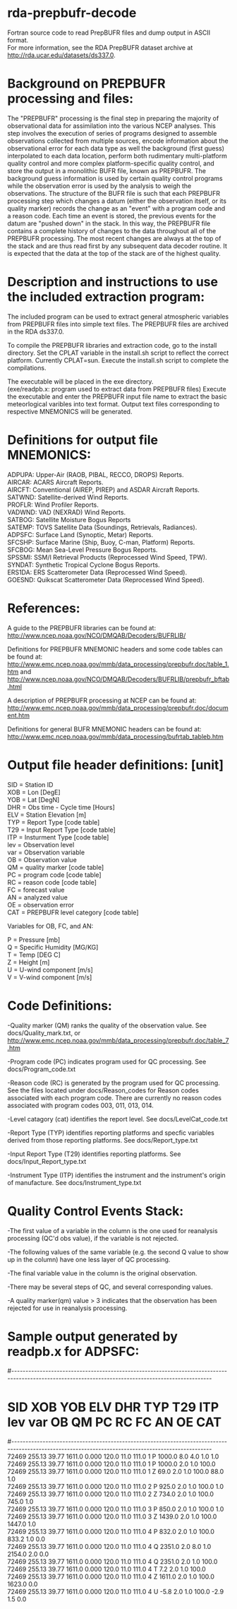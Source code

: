 # rda-prepbufr-decode
Fortran source code to read PrepBUFR files and dump output in ASCII format.  
For more information, see the RDA PrepBUFR dataset archive at 
http://rda.ucar.edu/datasets/ds337.0.

Background on PREPBUFR processing and files:
==================================================================================

The "PREPBUFR" processing is the final step in preparing 
the majority of observational data for assimilation into 
the various NCEP analyses.  This step involves the
execution of series of programs designed to assemble 
observations collected from multiple sources, 
encode information about the observational error 
for each data type as well the background (first guess) 
interpolated to each data location, perform both rudimentary 
multi-platform quality control and more complex
platform-specific quality control, and store the output in a 
monolithic BUFR file, known as PREPBUFR. The background guess 
information is used by certain quality control programs while 
the observation error is used by the analysis to weigh the observations.
The structure of the BUFR file is such that each PREPBUFR processing 
step which changes a datum (either the observation itself, 
or its quality marker) records the change as an "event" with a
program code and a reason code. Each time an event is stored, 
the previous events for the datum are "pushed down" in the stack. 
In this way, the PREPBUFR file contains a complete history 
of changes to the data throughout all of the PREPBUFR processing.
The most recent changes are always at the top of the stack and 
are thus read first by any subsequent data decoder routine. It is 
expected that the data at the top of the stack are of 
the highest quality. 
 
 
Description and instructions to use the included extraction program:
=================================================================================

The included program can be used to extract general 
atmospheric variables from PREPBUFR files into simple text 
files.  The PREPBUFR files are archived in the RDA ds337.0.

To compile the PREPBUFR libraries and extraction code, go to the 
install directory.  Set the CPLAT variable in the install.sh 
script to reflect the correct platform.  Currently CPLAT=sun.
Execute the install.sh script to complete the compilations.

The executable will be placed in the exe directory.  
(exe/readpb.x:  program used to extract data from PREPBUFR files)
Execute the executable and enter the PREPBUFR input file name to extract
the basic meteorlogical varibles into text format.  Output text
files corresponding to respective MNEMONICS will be generated.

Definitions for output file MNEMONICS:
================================================================================

ADPUPA:  Upper-Air (RAOB, PIBAL, RECCO, DROPS) Reports. <br />
AIRCAR:  ACARS Aircraft Reports.<br />
AIRCFT:  Conventional (AIREP, PIREP) and ASDAR Aircraft Reports.<br />
SATWND:  Satellite-derived Wind Reports.<br />
PROFLR:  Wind Profiler Reports.<br />
VADWND:  VAD (NEXRAD) Wind Reports.<br />
SATBOG:  Satellite Moisture Bogus Reports<br />
SATEMP:  TOVS Satellite Data (Soundings, Retrievals, Radiances).<br />
ADPSFC:  Surface Land (Synoptic, Metar) Reports.<br />
SFCSHP:  Surface Marine (Ship, Buoy, C-man, Platform) Reports.<br />
SFCBOG:  Mean Sea-Level Pressure Bogus Reports.<br />
SPSSMI:  SSM/I Retrieval Products (Reprocessed Wind Speed, TPW).<br />
SYNDAT:  Synthetic Tropical Cyclone Bogus Reports.<br />
ERS1DA:  ERS Scatterometer Data (Reprocessed Wind Speed).<br />
GOESND:  Quikscat Scatterometer Data (Reprocessed Wind Speed).<br />

References:
================================================================================

A guide to the PREPBUFR libraries can be found at:
http://www.ncep.noaa.gov/NCO/DMQAB/Decoders/BUFRLIB/

Definitions for PREPBUFR MNEMONIC headers and some code tables can be found at:
http://www.emc.ncep.noaa.gov/mmb/data_processing/prepbufr.doc/table_1.htm
and
http://www.ncep.noaa.gov/NCO/DMQAB/Decoders/BUFRLIB/prepbufr_bftab.html

A description of PREPBUFR processing at NCEP can be found at:
http://www.emc.ncep.noaa.gov/mmb/data_processing/prepbufr.doc/document.htm

Definitions for general BUFR MNEMONIC headers can be found at:
http://www.emc.ncep.noaa.gov/mmb/data_processing/bufrtab_tableb.htm


Output file header definitions:  [unit]
================================================================================
SID = Station ID<br />
XOB = Lon [DegE]<br />
YOB = Lat [DegN]<br />
DHR = Obs time - Cycle time  [Hours]<br />
ELV = Station Elevation [m]<br />
TYP = Report Type [code table]<br />
T29 = Input Report Type [code table]<br />
ITP = Insturment Type [code table]<br />
lev = Observation level<br />
var = Observation variable<br />
OB  = Observation value<br />
QM  = quality marker [code table]<br />
PC  = program code [code table]<br />
RC  = reason code [code table]<br />
FC  = forecast value<br />
AN  = analyzed value<br />
OE  = observation error<br />
CAT = PREPBUFR level category [code table]<br />

Variables for OB, FC, and AN:

P = Pressure [mb]<br />
Q = Specific Humidity [MG/KG]<br />
T = Temp [DEG C]<br />
Z = Height [m] <br />
U = U-wind component [m/s]<br />
V = V-wind component [m/s] <br />

Code Definitions:
================================================================================

-Quality marker (QM) ranks the quality of the observation value. 
 See docs/Quality_mark.txt, or 
 http://www.emc.ncep.noaa.gov/mmb/data_processing/prepbufr.doc/table_7.htm

-Program code (PC) indicates program used for QC processing.
 See docs/Program_code.txt

-Reason code (RC) is generated by the program used for QC processing.
 See the files located under docs/Reason_codes for Reason codes
 associated with each program code.  There are currently no
 reason codes associated with program codes 003, 011, 013, 014.

-Level catagory (cat) identifies the report level.
 See docs/LevelCat_code.txt

-Report Type (TYP) identifies reporting platforms and specfic variables 
 derived from those reporting platforms. See docs/Report_type.txt

-Input Report Type (T29) identifies reporting platforms.
 See docs/Input_Report_type.txt

-Instrument Type (ITP) identifies the instrument and the instrument's 
 origin of manufacture.  See docs/Instrument_type.txt

Quality Control Events Stack:
================================================================================

-The first value of a variable in the column is the one used for reanalysis
 processing (QC'd obs value), if the variable is not rejected.

-The following values of the same variable (e.g. the second Q value to 
 show up in the column) have one less layer of QC processing.

-The final variable value in the column is the original observation. 

-There may be several steps of QC, and several corresponding values.

-A quality marker(qm) value > 3 indicates that the observation has been
 rejected for use in reanalysis processing. 


Sample output generated by readpb.x for ADPSFC:
================================================================================

#----------------------------------------------------------------------------------------------------------------------------------------------------
# SID        XOB    YOB      ELV     DHR      TYP     T29    ITP  lev   var       OB       QM       PC       RC       FC       AN       OE      CAT
#----------------------------------------------------------------------------------------------------------------------------------------------------
72469     255.13  39.77   1611.0   0.000    120.0    11.0  111.0    1     P   1000.0      8.0      4.0      1.0                                 1.0                                                     
72469     255.13  39.77   1611.0   0.000    120.0    11.0  111.0    1     P   1000.0      2.0      1.0    100.0                                                                                         
72469     255.13  39.77   1611.0   0.000    120.0    11.0  111.0    1     Z     69.0      2.0      1.0    100.0     88.0                        1.0                                                     
72469     255.13  39.77   1611.0   0.000    120.0    11.0  111.0    2     P    925.0      2.0      1.0    100.0                                 1.0                                                     
72469     255.13  39.77   1611.0   0.000    120.0    11.0  111.0    2     Z    734.0      2.0      1.0    100.0    745.0                        1.0                                                     
72469     255.13  39.77   1611.0   0.000    120.0    11.0  111.0    3     P    850.0      2.0      1.0    100.0                                 1.0                                                     
72469     255.13  39.77   1611.0   0.000    120.0    11.0  111.0    3     Z   1439.0      2.0      1.0    100.0   1447.0                        1.0                                                     
72469     255.13  39.77   1611.0   0.000    120.0    11.0  111.0    4     P    832.0      2.0      1.0    100.0    833.2               1.0      0.0                                                     
72469     255.13  39.77   1611.0   0.000    120.0    11.0  111.0    4     Q   2351.0      2.0      8.0      1.0   2154.0               2.0      0.0                                                     
72469     255.13  39.77   1611.0   0.000    120.0    11.0  111.0    4     Q   2351.0      2.0      1.0    100.0                                                                                         
72469     255.13  39.77   1611.0   0.000    120.0    11.0  111.0    4     T      7.2      2.0      1.0    100.0                                                                                         
72469     255.13  39.77   1611.0   0.000    120.0    11.0  111.0    4     Z   1611.0      2.0      1.0    100.0   1623.0                        0.0                                                     
72469     255.13  39.77   1611.0   0.000    120.0    11.0  111.0    4     U     -5.8      2.0      1.0    100.0     -2.9               1.5      0.0                                                     
